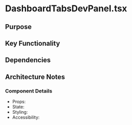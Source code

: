 # DashboardTabsDevPanel.tsx

## Purpose

## Key Functionality

## Dependencies

## Architecture Notes

### Component Details
- Props: 
- State: 
- Styling: 
- Accessibility: 
